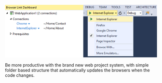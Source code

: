 ﻿<properties
	pageTitle="Project system"
	description="The project system is the backbone of any web project in Visual Studio."
	slug="project-system"
	order="300"
	keywords="css, html, javascript"
/>

![Project system](_assets/index-project-system.png)

Be more productive with the brand new web project system, 
with simple folder based structure that automatically 
updates the browsers when the code changes.